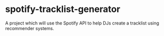 # spotify-tracklist-generator
A project which will use the Spotify API to help DJs create a tracklist using recommender systems.
